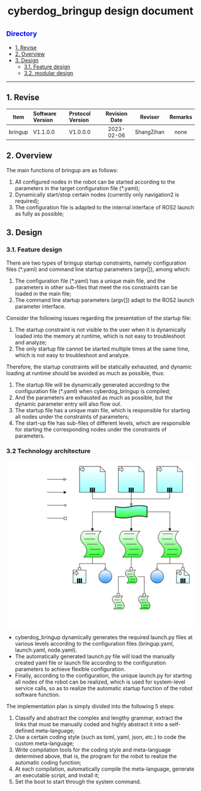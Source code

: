 # <center>cyberdog_bringup design document</center>

## <font color=Blue size=4> Directory </font>
* [1. Revise](#1-revise)
* [2. Overview](#2-overview)
* [3. Design](#3-design)
    * [3.1. Feature design](#31-feature-design)
    * [3.2. modular design](#32-modular-design)
---
## 1. Revise

<center>

Item|Software Version|Protocol Version|Revision Date|Reviser|Remarks
:--:|:--|:--|:--:|:--:|:--:
bringup|V1.1.0.0|V1.0.0.0|2023-02-06|ShangZihan|none

</center>

## 2. Overview
The main functions of bringup are as follows:
1. All configured nodes in the robot can be started according to the parameters in the target configuration file (*.yaml);
2. Dynamically start/stop certain nodes (currently only navigation2 is required);
3. The configuration file is adapted to the internal interface of ROS2 launch as fully as possible;

## 3. Design
### 3.1. Feature design

There are two types of bringup startup constraints, namely configuration files (*.yaml) and command line startup parameters (argv[]), among which:
1. The configuration file (*.yaml) has a unique main file, and the parameters in other sub-files that meet the ros constraints can be loaded in the main file;
2. The command line startup parameters (argv[]) adapt to the ROS2 launch parameter interface.

Consider the following issues regarding the presentation of the startup file:
1. The startup constraint is not visible to the user when it is dynamically loaded into the memory at runtime, which is not easy to troubleshoot and analyze;
2. The only startup file cannot be started multiple times at the same time, which is not easy to troubleshoot and analyze.

Therefore, the startup constraints will be statically exhausted, and dynamic loading at runtime should be avoided as much as possible, thus:
1. The startup file will be dynamically generated according to the configuration file (*.yaml) when cyberdog_bringup is compiled;
2. And the parameters are exhausted as much as possible, but the dynamic parameter entry will also flow out.
3. The startup file has a unique main file, which is responsible for starting all nodes under the constraints of parameters;
4. The start-up file has sub-files of different levels, which are responsible for starting the corresponding nodes under the constraints of parameters.

### 3.2 Technology architecture

<center>

![](./image/cyberdog_bringup.svg)

</center>

- cyberdog_bringup dynamically generates the required launch.py files at various levels according to the configuration files (bringup.yaml, launch.yaml, node.yaml).
- The automatically generated launch.py file will load the manually created yaml file or launch file according to the configuration parameters to achieve flexible configuration.
- Finally, according to the configuration, the unique launch.py for starting all nodes of the robot can be realized, which is used for system-level service calls, so as to realize the automatic startup function of the robot software function.

The implementation plan is simply divided into the following 5 steps:
1. Classify and abstract the complex and lengthy grammar, extract the links that must be manually coded and highly abstract it into a self-defined meta-language;
2. Use a certain coding style (such as toml, yaml, json, etc.) to code the custom meta-language;
3. Write compilation tools for the coding style and meta-language determined above, that is, the program for the robot to realize the automatic coding function;
4. At each compilation, automatically compile the meta-language, generate an executable script, and install it;
5. Set the boot to start through the system command.
